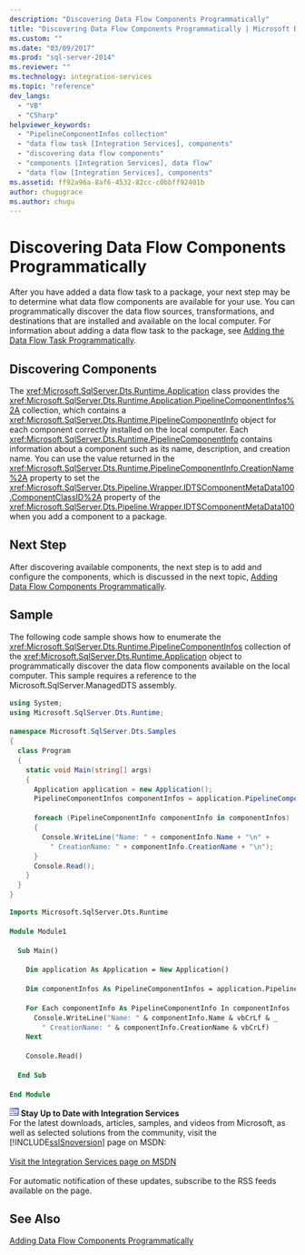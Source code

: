 ```yaml
---
description: "Discovering Data Flow Components Programmatically"
title: "Discovering Data Flow Components Programmatically | Microsoft Docs"
ms.custom: ""
ms.date: "03/09/2017"
ms.prod: "sql-server-2014"
ms.reviewer: ""
ms.technology: integration-services 
ms.topic: "reference"
dev_langs: 
  - "VB"
  - "CSharp"
helpviewer_keywords: 
  - "PipelineComponentInfos collection"
  - "data flow task [Integration Services], components"
  - "discovering data flow components"
  - "components [Integration Services], data flow"
  - "data flow [Integration Services], components"
ms.assetid: ff92a96a-8af6-4532-82cc-c0bbff92401b
author: chugugrace
ms.author: chugu
---
```

# Discovering Data Flow Components Programmatically
  After you have added a data flow task to a package, your next step may be to determine what data flow components are available for your use. You can programmatically discover the data flow sources, transformations, and destinations that are installed and available on the local computer. For information about adding a data flow task to the package, see [Adding the Data Flow Task Programmatically](../building-packages-programmatically/adding-the-data-flow-task-programmatically.md).  
  
## Discovering Components  
 The <xref:Microsoft.SqlServer.Dts.Runtime.Application> class provides the <xref:Microsoft.SqlServer.Dts.Runtime.Application.PipelineComponentInfos%2A> collection, which contains a <xref:Microsoft.SqlServer.Dts.Runtime.PipelineComponentInfo> object for each component correctly installed on the local computer. Each <xref:Microsoft.SqlServer.Dts.Runtime.PipelineComponentInfo> contains information about a component such as its name, description, and creation name. You can use the value returned in the <xref:Microsoft.SqlServer.Dts.Runtime.PipelineComponentInfo.CreationName%2A> property to set the <xref:Microsoft.SqlServer.Dts.Pipeline.Wrapper.IDTSComponentMetaData100.ComponentClassID%2A> property of the <xref:Microsoft.SqlServer.Dts.Pipeline.Wrapper.IDTSComponentMetaData100> when you add a component to a package.  
  
## Next Step  
 After discovering available components, the next step is to add and configure the components, which is discussed in the next topic, [Adding Data Flow Components Programmatically](../building-packages-programmatically/adding-data-flow-components-programmatically.md).  
  
## Sample  
 The following code sample shows how to enumerate the <xref:Microsoft.SqlServer.Dts.Runtime.PipelineComponentInfos> collection of the <xref:Microsoft.SqlServer.Dts.Runtime.Application> object to programmatically discover the data flow components available on the local computer. This sample requires a reference to the Microsoft.SqlServer.ManagedDTS assembly.  
  
```csharp  
using System;  
using Microsoft.SqlServer.Dts.Runtime;  
  
namespace Microsoft.SqlServer.Dts.Samples  
{  
  class Program  
  {  
    static void Main(string[] args)  
    {  
      Application application = new Application();  
      PipelineComponentInfos componentInfos = application.PipelineComponentInfos;  
  
      foreach (PipelineComponentInfo componentInfo in componentInfos)  
      {  
        Console.WriteLine("Name: " + componentInfo.Name + "\n" +  
          " CreationName: " + componentInfo.CreationName + "\n");  
      }  
      Console.Read();  
    }  
  }  
}  
```  
  
```vb  
Imports Microsoft.SqlServer.Dts.Runtime  
  
Module Module1  
  
  Sub Main()  
  
    Dim application As Application = New Application()  
  
    Dim componentInfos As PipelineComponentInfos = application.PipelineComponentInfos  
  
    For Each componentInfo As PipelineComponentInfo In componentInfos  
      Console.WriteLine("Name: " & componentInfo.Name & vbCrLf & _  
        " CreationName: " & componentInfo.CreationName & vbCrLf)  
    Next  
  
    Console.Read()  
  
  End Sub  
  
End Module  
```  
  
![Integration Services icon (small)](../media/dts-16.gif "Integration Services icon (small)")  **Stay Up to Date with Integration Services**<br /> For the latest downloads, articles, samples, and videos from Microsoft, as well as selected solutions from the community, visit the [!INCLUDE[ssISnoversion](../../includes/ssisnoversion-md.md)] page on MSDN:<br /><br /> [Visit the Integration Services page on MSDN](https://go.microsoft.com/fwlink/?LinkId=136655)<br /><br /> For automatic notification of these updates, subscribe to the RSS feeds available on the page.  
  
## See Also  
 [Adding Data Flow Components Programmatically](../building-packages-programmatically/adding-data-flow-components-programmatically.md)  
  
  
